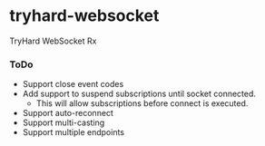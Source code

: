 # tryhard-websocket
TryHard WebSocket Rx

### ToDo
- Support close event codes
- Add support to suspend subscriptions until socket connected.
  - This will allow subscriptions before connect is executed.
- Support auto-reconnect
- Support multi-casting
- Support multiple endpoints
